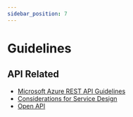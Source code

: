 ```yaml
---
sidebar_position: 7
---
```


# Guidelines

## API Related

- [Microsoft Azure REST API Guidelines](https://github.com/FernandoVezzali/api-guidelines/blob/vNext/azure/Guidelines.md)
- [Considerations for Service Design](https://github.com/FernandoVezzali/api-guidelines/blob/vNext/azure/ConsiderationsForServiceDesign.md)
- [Open API](https://swagger.io/docs/specification/v3_0/about/)